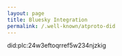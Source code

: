 ```yaml
---
layout: page
title: Bluesky Integration
permalink: /.well-known/atproto-did
---
```


did:plc:24w3eftoqrref5w234njzkig